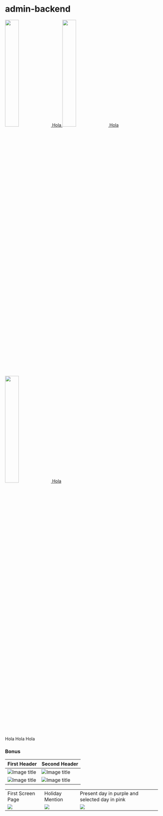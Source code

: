 # admin-backend


<p>
	<a href="https://picsum.photos/400/400" target="_blank">
		<img src="https://picsum.photos/100/100" width="30%" height="auto">
        Hola
	</a>
	<a href="https://picsum.photos/400/400" target="_blank">
		<img src="https://picsum.photos/100/100" width="30%" height="auto">
        Hola
	</a>
	<a href="https://picsum.photos/400/400" target="_blank">
		<img src="https://picsum.photos/100/100" width="30%" height="auto">
        Hola
	</a>
</p>
<p>
	<a>
		Hola
	</a>
	<a>
		Hola
	</a>
	<a>
		Hola
	</a>
</p>


### Bonus

| First Header  | Second Header |
| ------------- | ------------- |
| ![Image title](https://dummyimage.com/600x400/f5f5f5/aaaaaa?text=1)  | ![Image title](https://dummyimage.com/600x400/f5f5f5/aaaaaa?text=2)  |
| ![Image title](https://dummyimage.com/600x400/f5f5f5/aaaaaa?text=3) | ![Image title](https://dummyimage.com/600x400/f5f5f5/aaaaaa?text=4)  |

<table style="border: 0px">
  <tr>
    <td>First Screen Page</td>
     <td>Holiday Mention</td>
     <td>Present day in purple and selected day in pink</td>
  </tr>
  <tr>
    <td valign="top"><img src="https://dummyimage.com/600x400/f5f5f5/aaaaaa?text=1"></td>
    <td valign="top"><img src="https://dummyimage.com/600x400/f5f5f5/aaaaaa?text=1"></td>
    <td valign="top"><img src="https://dummyimage.com/600x400/f5f5f5/aaaaaa?text=1"></td>
  </tr>
 </table>